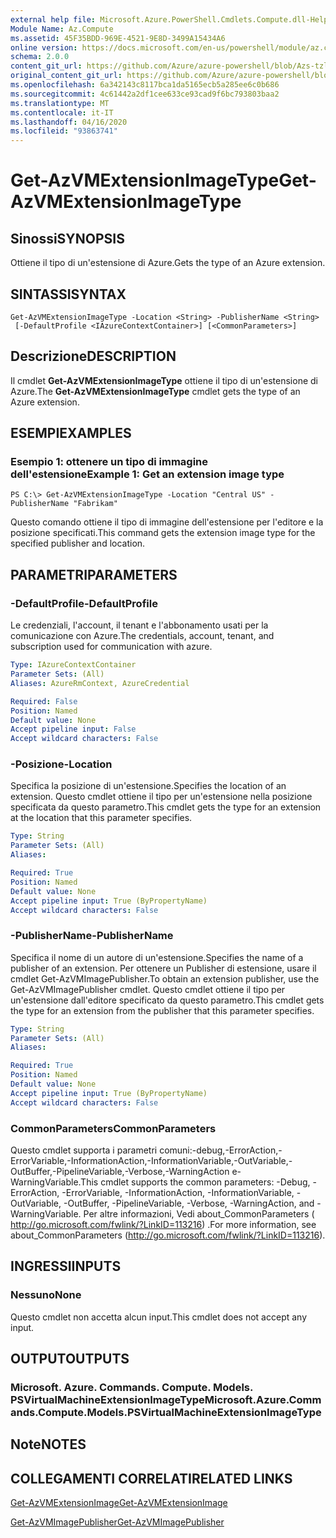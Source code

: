 ```yaml
---
external help file: Microsoft.Azure.PowerShell.Cmdlets.Compute.dll-Help-Help.xml
Module Name: Az.Compute
ms.assetid: 45F35BDD-969E-4521-9E8D-3499A15434A6
online version: https://docs.microsoft.com/en-us/powershell/module/az.compute/get-azvmextensionimagetype
schema: 2.0.0
content_git_url: https://github.com/Azure/azure-powershell/blob/Azs-tzl/src/Compute/Compute/help/Get-AzVMExtensionImageType.md
original_content_git_url: https://github.com/Azure/azure-powershell/blob/Azs-tzl/src/Compute/Compute/help/Get-AzVMExtensionImageType.md
ms.openlocfilehash: 6a342143c8117bca1da5165ecb5a285ee6c0b686
ms.sourcegitcommit: 4c61442a2df1cee633ce93cad9f6bc793803baa2
ms.translationtype: MT
ms.contentlocale: it-IT
ms.lasthandoff: 04/16/2020
ms.locfileid: "93863741"
---
```

# <span data-ttu-id="9bbd5-101">Get-AzVMExtensionImageType</span><span class="sxs-lookup"><span data-stu-id="9bbd5-101">Get-AzVMExtensionImageType</span></span>

## <span data-ttu-id="9bbd5-102">Sinossi</span><span class="sxs-lookup"><span data-stu-id="9bbd5-102">SYNOPSIS</span></span>
<span data-ttu-id="9bbd5-103">Ottiene il tipo di un'estensione di Azure.</span><span class="sxs-lookup"><span data-stu-id="9bbd5-103">Gets the type of an Azure extension.</span></span>

## <span data-ttu-id="9bbd5-104">SINTASSI</span><span class="sxs-lookup"><span data-stu-id="9bbd5-104">SYNTAX</span></span>

```
Get-AzVMExtensionImageType -Location <String> -PublisherName <String>
 [-DefaultProfile <IAzureContextContainer>] [<CommonParameters>]
```

## <span data-ttu-id="9bbd5-105">Descrizione</span><span class="sxs-lookup"><span data-stu-id="9bbd5-105">DESCRIPTION</span></span>
<span data-ttu-id="9bbd5-106">Il cmdlet **Get-AzVMExtensionImageType** ottiene il tipo di un'estensione di Azure.</span><span class="sxs-lookup"><span data-stu-id="9bbd5-106">The **Get-AzVMExtensionImageType** cmdlet gets the type of an Azure extension.</span></span>

## <span data-ttu-id="9bbd5-107">ESEMPI</span><span class="sxs-lookup"><span data-stu-id="9bbd5-107">EXAMPLES</span></span>

### <span data-ttu-id="9bbd5-108">Esempio 1: ottenere un tipo di immagine dell'estensione</span><span class="sxs-lookup"><span data-stu-id="9bbd5-108">Example 1: Get an extension image type</span></span>
```
PS C:\> Get-AzVMExtensionImageType -Location "Central US" -PublisherName "Fabrikam"
```

<span data-ttu-id="9bbd5-109">Questo comando ottiene il tipo di immagine dell'estensione per l'editore e la posizione specificati.</span><span class="sxs-lookup"><span data-stu-id="9bbd5-109">This command gets the extension image type for the specified publisher and location.</span></span>

## <span data-ttu-id="9bbd5-110">PARAMETRI</span><span class="sxs-lookup"><span data-stu-id="9bbd5-110">PARAMETERS</span></span>

### <span data-ttu-id="9bbd5-111">-DefaultProfile</span><span class="sxs-lookup"><span data-stu-id="9bbd5-111">-DefaultProfile</span></span>
<span data-ttu-id="9bbd5-112">Le credenziali, l'account, il tenant e l'abbonamento usati per la comunicazione con Azure.</span><span class="sxs-lookup"><span data-stu-id="9bbd5-112">The credentials, account, tenant, and subscription used for communication with azure.</span></span>

```yaml
Type: IAzureContextContainer
Parameter Sets: (All)
Aliases: AzureRmContext, AzureCredential

Required: False
Position: Named
Default value: None
Accept pipeline input: False
Accept wildcard characters: False
```

### <span data-ttu-id="9bbd5-113">-Posizione</span><span class="sxs-lookup"><span data-stu-id="9bbd5-113">-Location</span></span>
<span data-ttu-id="9bbd5-114">Specifica la posizione di un'estensione.</span><span class="sxs-lookup"><span data-stu-id="9bbd5-114">Specifies the location of an extension.</span></span>
<span data-ttu-id="9bbd5-115">Questo cmdlet ottiene il tipo per un'estensione nella posizione specificata da questo parametro.</span><span class="sxs-lookup"><span data-stu-id="9bbd5-115">This cmdlet gets the type for an extension at the location that this parameter specifies.</span></span>

```yaml
Type: String
Parameter Sets: (All)
Aliases: 

Required: True
Position: Named
Default value: None
Accept pipeline input: True (ByPropertyName)
Accept wildcard characters: False
```

### <span data-ttu-id="9bbd5-116">-PublisherName</span><span class="sxs-lookup"><span data-stu-id="9bbd5-116">-PublisherName</span></span>
<span data-ttu-id="9bbd5-117">Specifica il nome di un autore di un'estensione.</span><span class="sxs-lookup"><span data-stu-id="9bbd5-117">Specifies the name of a publisher of an extension.</span></span>
<span data-ttu-id="9bbd5-118">Per ottenere un Publisher di estensione, usare il cmdlet Get-AzVMImagePublisher.</span><span class="sxs-lookup"><span data-stu-id="9bbd5-118">To obtain an extension publisher, use the Get-AzVMImagePublisher cmdlet.</span></span>
<span data-ttu-id="9bbd5-119">Questo cmdlet ottiene il tipo per un'estensione dall'editore specificato da questo parametro.</span><span class="sxs-lookup"><span data-stu-id="9bbd5-119">This cmdlet gets the type for an extension from the publisher that this parameter specifies.</span></span>

```yaml
Type: String
Parameter Sets: (All)
Aliases: 

Required: True
Position: Named
Default value: None
Accept pipeline input: True (ByPropertyName)
Accept wildcard characters: False
```

### <span data-ttu-id="9bbd5-120">CommonParameters</span><span class="sxs-lookup"><span data-stu-id="9bbd5-120">CommonParameters</span></span>
<span data-ttu-id="9bbd5-121">Questo cmdlet supporta i parametri comuni:-debug,-ErrorAction,-ErrorVariable,-InformationAction,-InformationVariable,-OutVariable,-OutBuffer,-PipelineVariable,-Verbose,-WarningAction e-WarningVariable.</span><span class="sxs-lookup"><span data-stu-id="9bbd5-121">This cmdlet supports the common parameters: -Debug, -ErrorAction, -ErrorVariable, -InformationAction, -InformationVariable, -OutVariable, -OutBuffer, -PipelineVariable, -Verbose, -WarningAction, and -WarningVariable.</span></span> <span data-ttu-id="9bbd5-122">Per altre informazioni, Vedi about_CommonParameters ( http://go.microsoft.com/fwlink/?LinkID=113216) .</span><span class="sxs-lookup"><span data-stu-id="9bbd5-122">For more information, see about_CommonParameters (http://go.microsoft.com/fwlink/?LinkID=113216).</span></span>

## <span data-ttu-id="9bbd5-123">INGRESSI</span><span class="sxs-lookup"><span data-stu-id="9bbd5-123">INPUTS</span></span>

### <span data-ttu-id="9bbd5-124">Nessuno</span><span class="sxs-lookup"><span data-stu-id="9bbd5-124">None</span></span>
<span data-ttu-id="9bbd5-125">Questo cmdlet non accetta alcun input.</span><span class="sxs-lookup"><span data-stu-id="9bbd5-125">This cmdlet does not accept any input.</span></span>

## <span data-ttu-id="9bbd5-126">OUTPUT</span><span class="sxs-lookup"><span data-stu-id="9bbd5-126">OUTPUTS</span></span>

### <span data-ttu-id="9bbd5-127">Microsoft. Azure. Commands. Compute. Models. PSVirtualMachineExtensionImageType</span><span class="sxs-lookup"><span data-stu-id="9bbd5-127">Microsoft.Azure.Commands.Compute.Models.PSVirtualMachineExtensionImageType</span></span>

## <span data-ttu-id="9bbd5-128">Note</span><span class="sxs-lookup"><span data-stu-id="9bbd5-128">NOTES</span></span>

## <span data-ttu-id="9bbd5-129">COLLEGAMENTI CORRELATI</span><span class="sxs-lookup"><span data-stu-id="9bbd5-129">RELATED LINKS</span></span>

[<span data-ttu-id="9bbd5-130">Get-AzVMExtensionImage</span><span class="sxs-lookup"><span data-stu-id="9bbd5-130">Get-AzVMExtensionImage</span></span>](./Get-AzVMExtensionImage.md)

[<span data-ttu-id="9bbd5-131">Get-AzVMImagePublisher</span><span class="sxs-lookup"><span data-stu-id="9bbd5-131">Get-AzVMImagePublisher</span></span>](./Get-AzVMImagePublisher.md)


